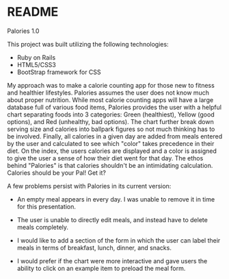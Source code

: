 # README

Palories 1.0

This project was built utilizing the following technologies:

- Ruby on Rails
- HTML5/CSS3
- BootStrap framework for CSS

My approach was to make a calorie counting app for those new to fitness and healthier lifestyles. Palories assumes the user does not know much about proper nutrition. While most calorie counting apps will have a large database full of various food items, Palories provides the user with a helpful chart separating foods into 3 categories: Green (healthiest), Yellow (good options), and Red (unhealthy, bad options). The chart further break down serving size and calories into ballpark figures so not much thinking has to be involved. Finally, all calories in a given day are added from meals entered by the user and calculated to see which "color" takes precedence in their diet. On the index, the users calories are displayed and a color is assigned to give the user a sense of how their diet went for that day. The ethos behind "Palories" is that calories shouldn't be an intimidating calculation. Calories should be your Pal! Get it?

A few problems persist with Palories in its current version:

- An empty meal appears in every day. I was unable to remove it in time for this presentation.

- The user is unable to directly edit meals, and instead have to delete meals completely.

- I would like to add a section of the form in which the user can label their meals in terms of breakfast, lunch, dinner, and snacks.

- I would prefer if the chart were more interactive and gave users the ability to click on an example item to preload the meal form.   
